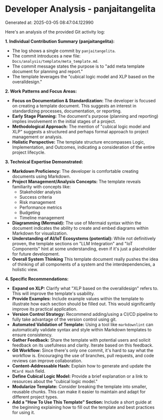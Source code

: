 # Developer Analysis - panjaitangelita
Generated at: 2025-03-05 08:47:04.122990

Here's an analysis of the provided Git activity log:

**1. Individual Contribution Summary (panjaitangelita):**

*   The log shows a single commit by `panjaitangelita`.
*   The commit introduces a new file: `Docs/analysis/template/meta_template.md`.
*   The commit message states the purpose is to "add meta template document for planning and report."
*   The template leverages the "cubical logic model and XLP based on the overalldesign."

**2. Work Patterns and Focus Areas:**

*   **Focus on Documentation & Standardization:**  The developer is focused on creating a template document. This suggests an interest in standardizing processes, documentation, or reporting.
*   **Early Stage Planning:**  The document's purpose (planning and reporting) implies involvement in the initial stages of a project.
*   **Methodological Approach:** The mention of "cubical logic model and XLP" suggests a structured and perhaps formal approach to project management or analysis.
*   **Holistic Perspective:** The template structure encompasses Logic, Implementation, and Outcomes, indicating a consideration of the entire project lifecycle.

**3. Technical Expertise Demonstrated:**

*   **Markdown Proficiency:**  The developer is comfortable creating documents using Markdown.
*   **Project Management/Analysis Concepts:** The template reveals familiarity with concepts like:
    *   Stakeholder analysis
    *   Success criteria
    *   Risk management
    *   Performance metrics
    *   Budgeting
    *   Timeline management
*   **Diagramming (Mermaid):** The use of Mermaid syntax within the document indicates the ability to create and embed diagrams within Markdown for visualization.
*   **Understanding of AI/IoT Ecosystems (potential):** While not definitively proven, the template sections on "LLM Integration" and "IoT Components" hint at some understanding, even if it's just a placeholder for future development.
*   **Overall System Thinking** This template document really pushes the idea of thinking of all components of a system and the interdependencies, a holistic view.

**4. Specific Recommendations:**

*   **Expand on XLP:** Clarify what "XLP based on the overalldesign" refers to. This will improve the template's usability.
*   **Provide Examples:**  Include example values within the template to illustrate how each section should be filled out.  This would significantly improve its practical application.
*   **Version Control Strategy:** Recommend adding/using a CI/CD pipeline to fully take advantage of the version control using git.
*   **Automated Validation of Template:** Using a tool like `markdownlint` can automatically validate syntax and style within Markdown templates to ensure consistency.
*   **Gather Feedback:** Share the template with potential users and solicit feedback on its usefulness and clarity. Iterate based on this feedback.
*   **Git Workflow:** Since there's only one commit, it's hard to say what the workflow is. Encouraging the use of branches, pull requests, and code reviews can improve collaboration.
*   **Content-Addressable Hash:** Explain how to generate and update the `MCard Hash` field.
*   **Define Cubical Logic Model:** Provide a brief explanation or a link to resources about the "cubical logic model."
*   **Modularize Template:** Consider breaking the template into smaller, reusable chunks. This can make it easier to maintain and adapt for different project types.
*   **Add a "How To Use This Template" Section:** Include a short guide at the beginning explaining how to fill out the template and best practices for using it.
